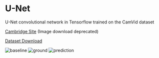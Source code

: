 # U-Net
U-Net convolutional network in Tensorflow trained on the CamVid dataset

[Cambridge Site](http://mi.eng.cam.ac.uk/research/projects/VideoRec/CamVid/) (Image download deprecated)

[Dataset Download](https://www.kaggle.com/datasets/carlolepelaars/camvid?resource=download)

![baseline](https://github.com/dylan-berndt/U-Net/assets/33700799/33d0291a-b4fc-4a51-a2b6-8cc9beff552d)
![ground](https://github.com/dylan-berndt/U-Net/assets/33700799/e12ca295-4e36-4bf7-84da-ea23e4fce802)
![prediction](https://github.com/dylan-berndt/U-Net/assets/33700799/4401838b-3dcd-49fc-a033-6776752cc0f0)


